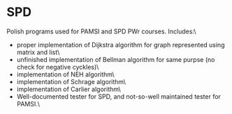 # SPD

Polish programs used for PAMSI and SPD PWr courses. Includes:\
- proper implementation of Dijkstra algorithm for graph represented using matrix and list\
- unfinished implementation of Bellman algorithm for same purpse (no check for negative cyckles)\
- implementation of NEH algorithm\
- implementation of Schrage algorithm\
- implementation of Carlier algorithm\
- Well-documented tester for SPD, and not-so-well maintained tester for PAMSI.\ 
